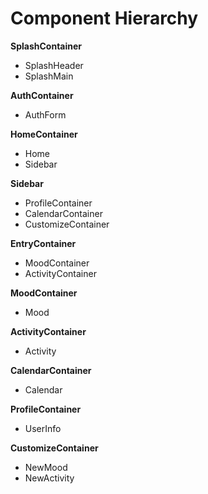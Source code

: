 # Component Hierarchy

**SplashContainer**
- SplashHeader
- SplashMain

**AuthContainer**
- AuthForm

**HomeContainer**
- Home
- Sidebar

**Sidebar**
- ProfileContainer
- CalendarContainer
- CustomizeContainer

**EntryContainer**
- MoodContainer
- ActivityContainer

**MoodContainer**
- Mood

**ActivityContainer**
- Activity 

**CalendarContainer**
- Calendar

**ProfileContainer**
- UserInfo

**CustomizeContainer**
- NewMood
- NewActivity


<!-- ## Routes

|Path   | Component   |
|-------|-------------|
| "/join" | "SplashContainer" |
| "/signin" | "AuthFormContainer" |
| "/login" | "AuthFormContainer" |
| "/home" | "HomeContainer" |
| "/home/note/:noteId" | "NotesContainer" |
| "/home/notebook" | "NotebookIndexContainer" |
| "/home/notebook/:notebookId" | "NotebookShowContainer" |
| "/home/notebook/:notebookId/note/:noteId" | "NotebookShowContainer" |
| "/home/tag | "TagIndexContainer" |
| "/home/tag/:tagId" | "TagShowContainer" |
| "/home/tag/:tagId/note/:notedId" | "TagShowContainer" |
| "/home/search-results" | "SearchResultsContainer"
| "/new-note" | "NewNoteContainer" |
| "/search" | "Search" |
| "/new-notebook" | "NewNotebook" |
| "/new-tag" | "NewTag" |
| "/tag-search" | "TagSearch" |
| "/notebook-search" | "NotebookSearch" | -->